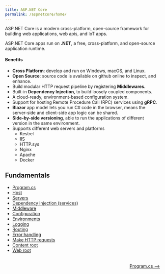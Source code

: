 ```yaml
---
title: ASP.NET Core
permalink: /aspnetcore/home/
---
```


ASP.NET Core is a modern cross-platform, open-source framework for building web applications, web apis, and IoT apps. 

ASP.NET Core apps run on **.NET**, a free, cross-platform, and open-source application runtime. 

#### Benefits
- **Cross Platform**: develop and run on Windows, macOS, and Linux.
- **Open Source**: source code is available on github online to inspect, and enhance.
- Build modular HTTP request pipeline by registering **Middlewares**.
- Built-in **Dependency Injection**, to build loosely coupled components.
- A cloud-ready, environment-based configuration system.
- Support for hosting Remote Procedure Call (RPC) services using **gRPC**.
- **Blazor** app model lets you run C# code in the browser, means the server-side and client-side app logic can be shared.
- **Side-by-side versioning**, able to run the applications of different version in the same environment.
- Supports different web servers and platforms
    - Kestrel
    - IIS
    - HTTP.sys
    - Nginx
    - Apache
    - Docker

## Fundamentals
-  [Program.cs](pages/2024-05-24-program-cs.md)
-  [Host](pages/2024-05-24-host.md)
-  [Servers](https://learn.microsoft.com/en-us/aspnet/core/fundamentals/servers/?view=aspnetcore-8.0)
-  [Dependency injection (services)](https://learn.microsoft.com/en-us/aspnet/core/fundamentals/dependency-injection?view=aspnetcore-8.0)
-  [Middleware](https://learn.microsoft.com/en-us/aspnet/core/fundamentals/middleware/?view=aspnetcore-8.0)
-  [Configuration](https://learn.microsoft.com/en-us/aspnet/core/fundamentals/configuration/?view=aspnetcore-8.0)
-  [Environments](https://learn.microsoft.com/en-us/aspnet/core/fundamentals/environments?view=aspnetcore-8.0)
-  [Logging](https://learn.microsoft.com/en-us/aspnet/core/fundamentals/logging/?view=aspnetcore-8.0)
-  [Routing](https://learn.microsoft.com/en-us/aspnet/core/fundamentals/routing?view=aspnetcore-8.0)
-  [Error handling](https://learn.microsoft.com/en-us/aspnet/core/fundamentals/error-handling?view=aspnetcore-8.0)
-  [Make HTTP requests](https://learn.microsoft.com/en-us/aspnet/core/fundamentals/http-requests?view=aspnetcore-8.0)
-  [Content root](https://learn.microsoft.com/en-us/aspnet/core/fundamentals/host/generic-host?view=aspnetcore-8.0#contentroot)
-  [Web root](https://learn.microsoft.com/en-us/aspnet/core/fundamentals/static-files?view=aspnetcore-8.0)


<div style="height:20px;">&nbsp;</div>
<div style="width:100%; background-color:grey;">
<div style="width:50%;float:left;text-align:left;">
&nbsp;
</div>
<div style="width:50%;float:right;text-align:right;">
<a href="blog/aspnetcore/programcs/">Program.cs --></a>
</div>
</div>